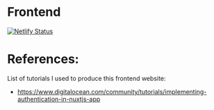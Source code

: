 # Frontend
[![Netlify Status](https://api.netlify.com/api/v1/badges/9166b573-1cee-48eb-89e4-c9b60a47c938/deploy-status)](https://app.netlify.com/sites/yafig/deploys)

# References:
List of tutorials I used to produce this frontend website:
- https://www.digitalocean.com/community/tutorials/implementing-authentication-in-nuxtjs-app